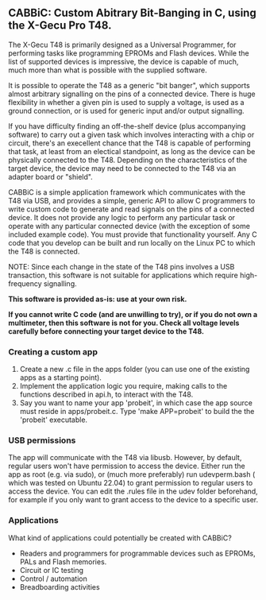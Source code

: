 ## CABBiC: Custom Abitrary Bit-Banging in C, using the X-Gecu Pro T48.

The X-Gecu T48 is primarily designed as a Universal Programmer, for performing
tasks like programming EPROMs and Flash devices.  While the list of supported
devices is impressive, the device is capable of much, much more than what is
possible with the supplied software.

It is possible to operate the T48 as a generic "bit banger", which supports
almost arbitrary signalling on the pins of a connected device.  There is huge
flexibility in whether a given pin is used to supply a voltage, is used as a
ground connection, or is used for generic input and/or output signalling.

If you have difficulty finding an off-the-shelf device (plus accompanying
software) to carry out a given task which involves interacting with a chip or
circuit, there's an execellent chance that the T48 is capable of performing
that task, at least from an electical standpoint, as long as the device can
be physically connected to the T48.  Depending on the characteristics of
the target device, the device may need to be connected to the T48 via an
adapter board or "shield".

CABBiC is a simple application framework which communicates with the T48 via
USB, and provides a simple, generic API to allow C programmers to write custom
code to generate and read signals on the pins of a connected device.  It does
not provide any logic to perform any particular task or operate with any
particular connected device (with the exception of some included example code).
You must provide that functionality yourself.  Any C code that you develop
can be built and run locally on the Linux PC to which the T48 is connected.

NOTE: Since each change in the state of the T48 pins involves a USB
transaction, this software is not suitable for applications which require
high-frequency signalling.

**This software is provided as-is: use at your own risk.**

**If you cannot write C code (and are unwilling to try), or if you do not own a
multimeter, then this software is not for you.  Check all voltage levels
carefully before connecting your target device to the T48.**

### Creating a custom app

1. Create a new .c file in the apps folder (you can use one of the
existing apps as a starting point).
2. Implement the application logic you require, making calls to the functions
described in api.h, to interact with the T48.
3. Say you want to name your app 'probeit', in which case the app source must
reside in apps/probeit.c.  Type 'make APP=probeit' to build the the 'probeit'
executable.

### USB permissions

The app will communicate with the T48 via libusb.  However, by default,
regular users won't have permission to access the device.  Either run the
app as root (e.g. via sudo), or (much more preferably) run udevperm.bash (
which was tested on Ubuntu 22.04) to grant permission to regular users to
access the device.  You can edit the .rules file in the udev folder beforehand,
for example if you only want to grant access to the device to a specific user.

### Applications

What kind of applications could potentially be created with CABBiC?

- Readers and programmers for programmable devices such as EPROMs, PALs and
  Flash memories.
- Circuit or IC testing
- Control / automation
- Breadboarding activities
